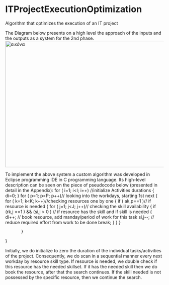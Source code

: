 # ITProjectExecutionOptimization
Algorithm that optimizes the execution of an IT project

The Diagram below presents on a high level the approach of the inputs and the outputs as a system for the 2nd phase.
<img width="975" height="402" alt="εικόνα" src="https://github.com/user-attachments/assets/45d42d5c-ff1a-4c79-816a-0c62622f3743" />

To implement the above system a custom algorithm was developed in Eclipse programming IDE in C programming language. Its high-level description can be seen on the piece of pseudocode below (presented in detail in the Appendix):
for ( i=1; i<I; i++) //initialize Activities durations
{
     di=0; 
}
for ( p=1; p<P; p++)// looking into the workdays, starting 1st next
{
          for ( k=1; k<K; k++)//checking resources one by one
          {
                       if ( ak,p==1 )// if resource is needed 
                       {
                            for ( j=1; j<J; j++)// checking the skill availability
                            {
                                  if (rk,j ==1 ) && (si,j > 0 )  // if resource has the skill and if skill is needed
                                   {
                                      di++;      // book resource, add manday/period of work for this task
                                      si,j--;      // reduce required effort from work to be done
                                      break;
                                    }
                            }
                        }

           }
}

Initially, we do initialize to zero the duration of the individual tasks/activities of the project. Consequently, we do scan in a sequential manner every next workday by resource skill type. If resource is needed, we double check if this resource has the needed skillset. If it has the needed skill then we do book the resource, after that the search continues. If the skill needed is not possessed by the specific resource, then we continue the search.

